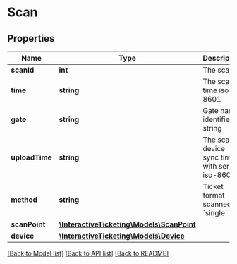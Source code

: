 # Scan

## Properties
Name | Type | Description | Notes
------------ | ------------- | ------------- | -------------
**scanId** | **int** | The scan ID | [optional] 
**time** | **string** | The scan time iso-8601 | [optional] 
**gate** | **string** | Gate name identifier string | [optional] 
**uploadTime** | **string** | The scan device sync time with server iso-8601 | [optional] 
**method** | **string** | Ticket format scanned: &#x60;single&#x60; | &#x60;mobile&#x60; | &#x60;passbook&#x60; | [optional] 
**scanPoint** | [**\InteractiveTicketing\Models\ScanPoint**](ScanPoint.md) |  | [optional] 
**device** | [**\InteractiveTicketing\Models\Device**](Device.md) |  | [optional] 

[[Back to Model list]](../README.md#documentation-for-models) [[Back to API list]](../README.md#documentation-for-api-endpoints) [[Back to README]](../README.md)

